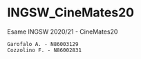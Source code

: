 # INGSW_CineMates20
Esame INGSW 2020/21 - CineMates20

```
Garofalo A. - N86003129
Cozzolino F. - N86002831
```
